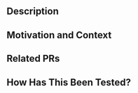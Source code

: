 ## Description

<!--- Provide a general summary of your change in the Pull Request title above -->
<!--- Describe your change in detail here -->

## Motivation and Context

<!--- Why is this change required? What problem does it solve? -->
<!--- If it fixes an open issue, please link to the issue here -->

## Related PRs

<!-- Link this PR to other PRs. Include the relationship to the PR, such as -->
<!-- "Depends on" or "Required by". -->

## How Has This Been Tested?

<!--- Please describe in detail how you tested your change -->
<!--- Include details of your testing environment, and the tests you ran to -->
<!--- see how your change affects other areas of the code, etc -->

